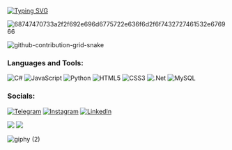 [![Typing SVG](https://readme-typing-svg.demolab.com?font=Fira+Code&pause=1000&color=1587F7&background=2DFF7200&center=%D0%BF%D1%80%D0%B0%D0%B2%D0%B4%D0%B0&vCenter=%D0%BF%D1%80%D0%B0%D0%B2%D0%B4%D0%B0&repeat=%D0%BF%D1%80%D0%B0%D0%B2%D0%B4%D0%B0&width=560&height=80&lines=Hi%2C+my+name+is+Eugene.+I+am+20+years+old.+;I'm+studying+to+be+a+back+end+developer)](https://git.io/typing-svg)


![68747470733a2f2f692e696d6775722e636f6d2f6f7432727461532e676966](https://user-images.githubusercontent.com/89845641/219041405-1247bfad-3566-498d-9e5e-6ef49ed298c1.gif)

![github-contribution-grid-snake](https://user-images.githubusercontent.com/89845641/218791674-c52db856-24d2-429f-8867-170c365730d1.svg)

 ### Languages and Tools:
![C#](https://img.shields.io/badge/c%23-%23239120.svg?style=for-the-badge&logo=c-sharp&logoColor=white)
![JavaScript](https://img.shields.io/badge/javascript-%23323330.svg?style=for-the-badge&logo=javascript&logoColor=%23F7DF1E)
![Python](https://img.shields.io/badge/python-3670A0?style=for-the-badge&logo=python&logoColor=ffdd54)
![HTML5](https://img.shields.io/badge/html5-%23E34F26.svg?style=for-the-badge&logo=html5&logoColor=white)
![CSS3](https://img.shields.io/badge/css3-%231572B6.svg?style=for-the-badge&logo=css3&logoColor=white)
![.Net](https://img.shields.io/badge/.NET-5C2D91?style=for-the-badge&logo=.net&logoColor=white)
![MySQL](https://img.shields.io/badge/mysql-%2300f.svg?style=for-the-badge&logo=mysql&logoColor=white)

### Socials:
[![Telegram](https://img.shields.io/badge/-Telegram-090909?style=for-the-badge&logo=telegram&logoColor=27A0D9)](https://t.me/dxp_10)
[![Instagram](https://img.shields.io/badge/-Instagram-090909?style=for-the-badge&logo=instagram&logoColor=B4068E)](https://www.instagram.com/dxp_10)
[![LinkedIn](https://img.shields.io/badge/-LinkedIn-090909?style=for-the-badge&logo=linkedin&logoColor=007BB6)]([https://www.linkedin.com/in/](https://ua.linkedin.com/in/evgeniy-han-356a16254?trk=people-guest_people_search-card))




![](https://github-profile-summary-cards.vercel.app/api/cards/stats?username=zheni4ka&theme=github_dark) 
![](https://komarev.com/ghpvc/?username=zheni4ka)



![giphy (2)](https://user-images.githubusercontent.com/89845641/219144237-cf8751f7-8c41-4fcd-a263-6e3df85b9fbc.gif)

